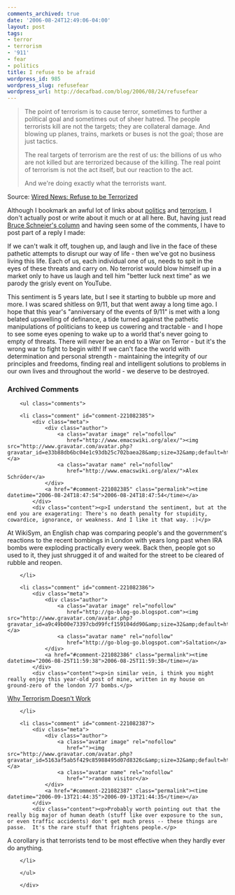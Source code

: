 ```yaml
---
comments_archived: true
date: '2006-08-24T12:49:06-04:00'
layout: post
tags:
- terror
- terrorism
- '911'
- fear
- politics
title: I refuse to be afraid
wordpress_id: 985
wordpress_slug: refusefear
wordpress_url: http://decafbad.com/blog/2006/08/24/refusefear
---
```

<blockquote cite="http://www.wired.com/news/columns/0,71642-0.html?tw=wn_index_3"><p>The point of terrorism is to cause terror, sometimes to further a political goal and sometimes out of sheer hatred. The people terrorists kill are not the targets; they are collateral damage. And blowing up planes, trains, markets or buses is not the goal; those are just tactics.
</p><p>
The real targets of terrorism are the rest of us: the billions of us who are not killed but are terrorized because of the killing. The real point of terrorism is not the act itself, but our reaction to the act.
</p><p>
And we're doing exactly what the terrorists want.</p></blockquote><div class="quotesource">Source: <a href="http://www.wired.com/news/columns/0,71642-0.html?tw=wn_index_3">Wired News: Refuse to be Terrorized</a></div>

Although I bookmark an awful lot of links about [politics](http://del.icio.us/deusx/politics) and [terrorism](http://del.icio.us/deusx/terrorism), I don't actually post or write about it much or at all here.  But, having just read [Bruce Schneier's column][col] and having seen some of the comments, I have to post part of a reply I made:

If we can't walk it off, toughen up, and laugh and live in the face of these pathetic attempts to disrupt our way of life - then we've got no business living this life.  Each of us, each individual one of us, needs to spit in the eyes of these threats and carry on.  No terrorist would blow himself up in a market only to have us laugh and tell him "better luck next time" as we parody the grisly event on YouTube.

This sentiment is 5 years late, but I see it starting to bubble up more and more.  I was scared shitless on 9/11, but that went away a long time ago.  I hope that this year's "anniversary of the events of 9/11" is met with a long belated upswelling of definance, a tide turned against the pathetic manipulations of politicians to keep us cowering and tractable - and I hope to see some eyes opening to wake up to a world that's never going to empty of threats.  There will never be an end to a War on Terror - but it's the wrong war to fight to begin with!  If we can't face the world with determination and personal strength - maintaining the integrity of our principles and freedoms, finding real and intelligent solutions to problems in our own lives and throughout the world - we deserve to be destroyed.

[col]: http://www.wired.com/news/columns/0,71642-0.html?tw=wn_index_3

<div id="comments" class="comments archived-comments">
            <h3>Archived Comments</h3>
            
        <ul class="comments">
            
        <li class="comment" id="comment-221082385">
            <div class="meta">
                <div class="author">
                    <a class="avatar image" rel="nofollow" 
                       href="http://www.emacswiki.org/alex/"><img src="http://www.gravatar.com/avatar.php?gravatar_id=e33b88db6bc04e1c93db25c702baea28&amp;size=32&amp;default=http://mediacdn.disqus.com/1320279820/images/noavatar32.png"/></a>
                    <a class="avatar name" rel="nofollow" 
                       href="http://www.emacswiki.org/alex/">Alex Schröder</a>
                </div>
                <a href="#comment-221082385" class="permalink"><time datetime="2006-08-24T18:47:54">2006-08-24T18:47:54</time></a>
            </div>
            <div class="content"><p>I understand the sentiment, but at the end you are exagerating: There's no death penalty for stupidity, cowardice, ignorance, or weakness. And I like it that way. :)</p>

<p>At WikiSym, an English chap was comparing people's and the government's reactions to the recent bombings in London with years long past when IRA bombs were exploding practically every week. Back then, people got so used to it, they just shrugged it of and waited for the street to be cleared of rubble and reopen.</p></div>
            
        </li>
    
        <li class="comment" id="comment-221082386">
            <div class="meta">
                <div class="author">
                    <a class="avatar image" rel="nofollow" 
                       href="http://go-blog-go.blogspot.com"><img src="http://www.gravatar.com/avatar.php?gravatar_id=a9c49b00e73397cbd99fcf159104dd90&amp;size=32&amp;default=http://mediacdn.disqus.com/1320279820/images/noavatar32.png"/></a>
                    <a class="avatar name" rel="nofollow" 
                       href="http://go-blog-go.blogspot.com">Saltation</a>
                </div>
                <a href="#comment-221082386" class="permalink"><time datetime="2006-08-25T11:59:38">2006-08-25T11:59:38</time></a>
            </div>
            <div class="content"><p>in similar vein, i think you might really enjoy this year-old post of mine, written in my house on ground-zero of the london 7/7 bombs.</p>

<p><a href="http://saltation.blogspot.com/2005_07_01_saltation_archive.html#112077648268952228" rel="nofollow">Why Terrorism Doesn't Work</a></p></div>
            
        </li>
    
        <li class="comment" id="comment-221082387">
            <div class="meta">
                <div class="author">
                    <a class="avatar image" rel="nofollow" 
                       href=""><img src="http://www.gravatar.com/avatar.php?gravatar_id=5163af5ab5f429c85988495d07d8326c&amp;size=32&amp;default=http://mediacdn.disqus.com/1320279820/images/noavatar32.png"/></a>
                    <a class="avatar name" rel="nofollow" 
                       href="">random visitor</a>
                </div>
                <a href="#comment-221082387" class="permalink"><time datetime="2006-09-13T21:44:35">2006-09-13T21:44:35</time></a>
            </div>
            <div class="content"><p>Probably worth pointing out that the really big major of human death (stuff like over exposure to the sun, or even traffic accidents) don't get much press -- these things are passe.  It's the rare stuff that frightens people.</p>

<p>A corollary is that terrorists tend to be most effective when they hardly ever do anything.</p></div>
            
        </li>
    
        </ul>
    
        </div>
    